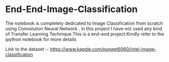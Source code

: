 # End-End-Image-Classification
The notebook is completely dedicated to Image Classification from scratch using Convolution Neural Network , in this project I have not used any kind of Transfer Learning Technique.This is a end-end project.Kindly refer to the ipython notebook for more details

Link to the dataset :- https://www.kaggle.com/puneet6060/intel-image-classification
